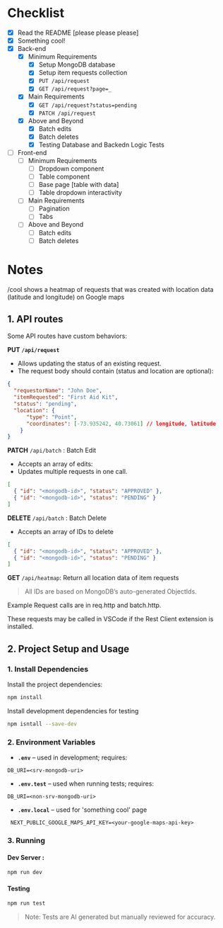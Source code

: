 # Checklist

<!-- Make sure you fill out this checklist with what you've done before submitting! -->

- [x] Read the README [please please please]
- [x] Something cool!
- [x] Back-end
  - [x] Minimum Requirements
    - [x] Setup MongoDB database
    - [x] Setup item requests collection
    - [x] `PUT /api/request`
    - [x] `GET /api/request?page=_`
  - [x] Main Requirements
    - [x] `GET /api/request?status=pending`
    - [x] `PATCH /api/request`
  - [x] Above and Beyond
    - [x] Batch edits
    - [x] Batch deletes
    - [x] Testing Database and Backedn Logic Tests
- [ ] Front-end
  - [ ] Minimum Requirements
    - [ ] Dropdown component
    - [ ] Table component
    - [ ] Base page [table with data]
    - [ ] Table dropdown interactivity
  - [ ] Main Requirements
    - [ ] Pagination
    - [ ] Tabs
  - [ ] Above and Beyond
    - [ ] Batch edits
    - [ ] Batch deletes

# Notes

/cool shows a heatmap of requests that was created with location data (latitude and longitude) on Google maps 

<!-- Notes go here -->
## 1. API routes 

Some API routes have custom behaviors:

**PUT `/api/request`**
- Allows updating the status of an existing request.
- The request body should contain (status and location are optional):
```json 
{
  "requestorName": "John Doe",
  "itemRequested": "First Aid Kit",
  "status": "pending", 
  "location": {
      "type": "Point",
      "coordinates": [-73.935242, 40.73061] // longitude, latitude
    }
}
```

**PATCH** `/api/batch` : Batch Edit
- Accepts an array of edits:
-  Updates multiple requests in one call.
```json 
[
  { "id": "<mongodb-id>", "status": "APPROVED" },
  { "id": "<mongodb-id>", "status": "PENDING" }
]
```
**DELETE** `/api/batch` : Batch Delete
- Accepts an array of IDs to delete 
```json
[
  { "id": "<mongodb-id>", "status": "APPROVED" },
  { "id": "<mongodb-id>", "status": "PENDING" }
]
```
**GET** `/api/heatmap`: Return all location data of item requests


>All IDs are based on MongoDB’s auto-generated ObjectIds.

Example Request calls are in req.http and batch.http. 

These requests may be called in VSCode if the Rest Client extension is installed. 

## 2. Project Setup and Usage
### 1. Install Dependencies
Install the project dependencies:
```bash
npm install
```

Install development dependencies for testing
```bash 
npm isntall --save-dev
```
### 2. Environment Variables 
- **`.env`** – used in development; requires:
```env
DB_URI=<srv-mongodb-uri>
```

- **`.env.test`** – used when running tests; requires:
```env.test
DB_URI=<non-srv-mongodb-uri>
```

- **`.env.local`** – used for 'something cool' page 
 ```env.local 
  NEXT_PUBLIC_GOOGLE_MAPS_API_KEY=<your-google-maps-api-key>
  ```
### 3. Running 
#### Dev Server : 
```bash 
npm run dev
```
#### Testing 
```bash 
npm run test
```

> Note: Tests are AI generated but manually reviewed for accuracy.
